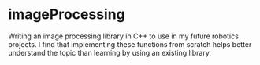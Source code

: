 # imageProcessing
Writing an image processing library in C++ to use in my future robotics projects. I find that implementing these functions from scratch helps better understand the topic than learning by using an existing library.
